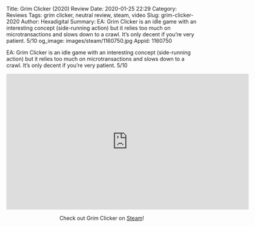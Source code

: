 Title: Grim Clicker (2020) Review
Date: 2020-01-25 22:29
Category: Reviews
Tags: grim clicker, neutral review, steam, video
Slug: grim-clicker-2020
Author: Hexadigital
Summary: EA: Grim Clicker is an idle game with an interesting concept (side-running action) but it relies too much on microtransactions and slows down to a crawl. It’s only decent if you’re very patient. 5/10
og_image: images/steam/1160750.jpg
Appid: 1160750

EA: Grim Clicker is an idle game with an interesting concept (side-running action) but it relies too much on microtransactions and slows down to a crawl. It’s only decent if you’re very patient. 5/10

<center><iframe src="https://www.youtube.com/embed/zTHVMNT_dog?feature=oembed" allow="accelerometer; autoplay; encrypted-media; gyroscope; picture-in-picture" width="640" height="360" frameborder="0"></iframe>

Check out Grim Clicker on [Steam](https://store.steampowered.com/app/1160750/?curator_clanid=34633900)!</center>